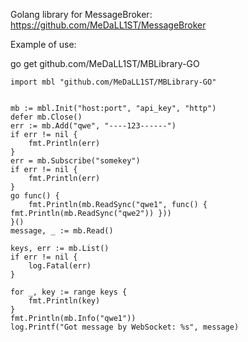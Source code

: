 Golang library for MessageBroker: https://github.com/MeDaLL1ST/MessageBroker

Example of use:

go get github.com/MeDaLL1ST/MBLibrary-GO


	import mbl "github.com/MeDaLL1ST/MBLibrary-GO"

 
	mb := mbl.Init("host:port", "api_key", "http")
	defer mb.Close()
	err := mb.Add("qwe", "----123------")
	if err != nil {
		fmt.Println(err)
	}
	err = mb.Subscribe("somekey")
	if err != nil {
		fmt.Println(err)
	}
 	go func() {
		fmt.Println(mb.ReadSync("qwe1", func() { fmt.Println(mb.ReadSync("qwe2")) }))
	}()
	message, _ := mb.Read()

	keys, err := mb.List()
	if err != nil {
		log.Fatal(err)
	}

	for _, key := range keys {
		fmt.Println(key)
	}
	fmt.Println(mb.Info("qwe1"))
	log.Printf("Got message by WebSocket: %s", message)
